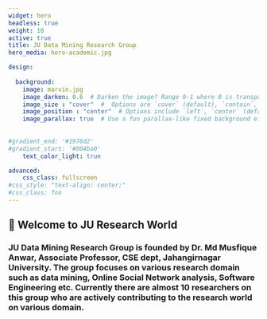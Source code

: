 ```yaml
---
widget: hero
headless: true
weight: 10
active: true
title: JU Data Mining Research Group
hero_media: hero-academic.jpg

design:
  
  background:
    image: marvin.jpg
    image_darken: 0.6  # Darken the image? Range 0-1 where 0 is transparent and 1 is opaque.
    image_size : "cover"  #  Options are `cover` (default), `contain`, or `actual` size.
    image_position : "center"  # Options include `left`, `center` (default), or `right`.
    image_parallax: true  # Use a fun parallax-like fixed background effect? true/false
    
  
#gradient_end: '#1976d2'
#gradient_start: '#004ba0'
    text_color_light: true

advanced:
    css_class: fullscreen
#css_style: "text-align: center;"
#css_class: foo
---
```


## 👋 Welcome to JU Research World
### **JU Data Mining Research Group** is founded by **Dr. Md Musfique Anwar**, Associate Professor, CSE dept, Jahangirnagar University. The group focuses on various research domain such as data mining, Online Social Network analysis, Software Engineering etc. Currently there are almost 10 researchers on this group who are actively contributing to the research world on various domain. 
